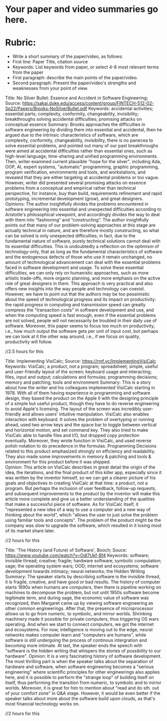 # Your paper and video summaries go here.

# Rubric:
* Write a short summary of the paper/video, as follows:
* First line: Paper Title, citation source
* Keywords: List keywords from paper, or select 4-8 most relevant terms from the paper
* First paragraph: describe the main points of the paper/video.
* Second paragraph: Present the paper/video's strengths and weaknesses from your point of view.

Title: No Silver Bullet: Essence and Accident in Software Engineering; Source: https://sakai.duke.edu/access/content/group/FINTECH-512-02-Sp22/Papers/Brooks-NoSilverBullet.pdf
Keywords: accidental activities; essential parts; complexity, conformity, changeability, invisibility; breakthroughs solving accidental difficulties; promising attacks on conceptual essence
Summary: Brooks approaches the difficulties in software engineering by dividing them into essential and accidental, then he argued due to the intrinsic characteristics of software, which are complexity, conformity, changeability, invisibility, there is no panecea to solve essential problems, and pointed out many of our past breakthroughs were aimed at accidental difficulties rather than essential ones, such as high-level language, time-sharing and unified programming environments. Then, writer examined current plausible "hope for the silver", including Ada, OOP, AI, expert systems, "automatic" programming, graphic programming, program verification, environments and tools, and workstations, and revealed that they are either targeting at accidental problems or too vague. However, writer did presented several promising attacks on essence problems from a conceptual and empirical rather than technical perspective, for instance, buy than build, requirements refinement and rapid prototyping, incremental development (grow), and great designers. 
Opinions: The author insightfully divides the problems encountered in software engineering into essential and unexpected difficulties according to Aristotle's philosophical viewpoint, and accordingly divides the way to deal with them into “fashioning” and “constructing”. The author insightfully points out that many of our problem-solving approaches at this stage are actually technical in nature, and are therefore mostly constructing, so what can be solved is only unexpected difficulties; in fact, due to the fundamental nature of software, purely technical solutions cannot deal with its essential difficulties. This is undoubtedly a reflection on the optimism of technology-only, that as long as the fundamental characteristics of software and the endogenous defects of those who use it remain unchanged, no amount of technological advancement can deal with the essential problems faced in software development and usage. To solve these essential difficulties, we can only rely on humanistic approaches, such as more artistic trade-offs, more organic planning, and more emphasis on the active role of great designers in them. This approach is very practical and also offers new insights into the way people and technology can coexist. However, we have to point out that the authors may be too pessimistic about the speed of technological progress and its impact on productivity: the rapid progress in computing and transmission speed can greatly compress the "transaction costs" in software development and use, and when the computing speed is fast enough, even if the essential problems are not solved, people will not necessarily be troubled in their daily use of software. Moreover, this paper seems to focus too much on productivity, i.e., how much output the software gets per unit of input cost, but perhaps we can look at it the other way around, i.e., if we focus on quality, productivity will follow.

//2.5 hours for this 

Title: Implementing VisiCalc; Source: https://rmf.vc/ImplementingVisiCalc
Keywords: VisiCalc; a product, not a program; spreadsheet; simple, useful and user-friendly layout of the screen; keyboard usage and interacting; files, input and output; calculations and formulas; programming decisions; memory and patching; tools and environment
Summary: This is a story about how the writer and his colleagues implemented VisiCalc starting in 1978. With all of them having experience in programming and software design, they based the product on the Apple II with the designing principle of a simple but useful product, though they have to do reverse engineering to avoid Apple's licensing. The layout of the screen was incredibly user-friendly and allows users' intuitive manipulation. VisiCalc also enables interaction with keyboard. It solves the problem of overtyping or running ahead, used two arrow keys and the space bar to toggle between vertical and horizontal motion, and set command key. They also tried to make VisiCalc able to handle files and I/O, but dropped copy protection eventually. Moreover, they wrote function in VisiCalc, and used reverse polish notation to do precedence in the formulas. Programming Decisions related to this product emphasized strongly on efficiency and readability. They also made some improvements in memory & patching and tools & environment for this product before it was shipped.   
Opinion: This article on VisiCalc describes in great detail the origin of the idea, the iterations, and the final product of this killer app, especially since it was written by the inventor himself, so we can get a clearer picture of his goals and objectives in creating VisiCalc at that time: a product, not a program. But perhaps the inclusion of user feedback, follow-up requests, and subsequent improvements to the product by the inventor will make this article more complete and give us a better understanding of the qualities that make a successful piece of software. As for VisiCalc itself, it "represented a new idea of a way to use a computer and a new way of thinking about the world", which "allows the user to just solve the problem using familiar tools and concepts". The problem of the product might be the company was slow to upgrade the software, which resulted in it losing most of its market share later.

//2 hours for this 

Title: 'The History (and Future) of Software', Booch; Souce: https://www.youtube.com/watch?v=OdI7Ukf-Bf4
Keywords: software; invisible thread; creative; fragile; hardware software; symbolic computation; sage; the operating system wars; OOD; internet and ecosystems; software development towards intimacy; neural networks; the Hidden Writing
Summary: The speaker starts by describing software is the invisible thread, it is fragile, creative, and have good or bad results. The history of computer starts 1890s when humans are computers, then there is pipeline working on machines to decompose the problem, but not until 1950s software become legitimate term, and during sage, the economic value of software was recognized, then Margaret came up by viewing software engineering as other common engineerings. After that, the presence of microprocessor allows us to go from numeric, to symbolic, and mirror worlds. Shrinking machinery made it possible for private computers, thus triggering OS wars operating. And when we start to connect computers, we got the internet and ecosystems. For now, intelligence is moving out to the edge, neural networks makes computer learn and "computers are humans", while software is still undergoing the process of continous intergration and becoming more intimate. At last, the speaker ends the speech with "software is the hidden writing that whispers the stories of possibility to our hardware".
Opinion: It is a very fascinating history of software development. The most thrilling part is when the speaker talks about the separation of hardware and software, when software engineering becomes a "serious engineering" where scientific principles for other engineerings also applies here, and it is possible to perform the "strange loop" of building itself on itself, thus performing the transition from numeric, to symbolic and to mirror worlds. Moreover, it is great for him to mention about "read and do sth. out of your comfort zone" in Q&A stage. However, it would be even better if the speaker talks about more about the software build upon clouds, as that's most financial technology works on.

//2 hours for this
